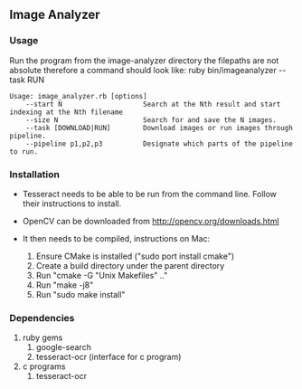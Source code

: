 ## Image Analyzer

### Usage
Run the program from the image-analyzer directory
the filepaths are not absolute therefore a command
should look like:
ruby bin/imageanalyzer --task RUN

```
Usage: image_analyzer.rb [options]
	--start N                    Search at the Nth result and start indexing at the Nth filename
	--size N                     Search for and save the N images.
	--task [DOWNLOAD|RUN]        Download images or run images through pipeline.
	--pipeline p1,p2,p3          Designate which parts of the pipeline to run.

```

### Installation
* Tesseract needs to be able to be run from
the command line. Follow their instructions
to install.

* OpenCV can be downloaded from http://opencv.org/downloads.html
* It then needs to be compiled, instructions on Mac:
  1. Ensure CMake is installed ("sudo port install cmake")
  2. Create a build directory under the parent directory 
  3. Run "cmake -G "Unix Makefiles" .."
  4. Run "make -j8"
  5. Run "sudo make install"

### Dependencies
1. ruby gems
   1. google-search
   2. tesseract-ocr (interface for c program)
2. c programs
   1. tesseract-ocr
